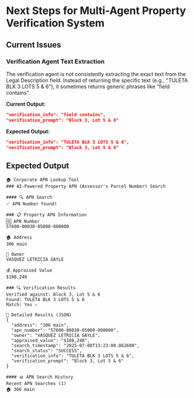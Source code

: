 # Next Steps for Multi-Agent Property Verification System

## Current Issues

### Verification Agent Text Extraction
The verification agent is not consistently extracting the exact text from the Legal Description field. Instead of returning the specific text (e.g., "TULETA BLK 3 LOTS 5 & 6"), it sometimes returns generic phrases like "field contains".

**Current Output:**
```json
"verification_info": "field contains",
"verification_prompt": "Block 3, Lot 5 & 6"
```

**Expected Output:**
```json
"verification_info": "TULETA BLK 3 LOTS 5 & 6",
"verification_prompt": "Block 3, Lot 5 & 6"
```






## Expected Output
```
🏠 Corporate APN Lookup Tool
### AI-Powered Property APN (Assessor's Parcel Number) Search

#### 🔍 APN Search
✅ APN Number Found!

### 📋 Property APN Information
🆔 APN Number
57600-00030-05000-000000

🏠 Address
306 main

👤 Owner
VASQUEZ LETRICIA GAYLE

💰 Appraised Value
$108,240

### 🔍 Verification Results
Verified against: Block 3, Lot 5 & 6
Found: TULETA BLK 3 LOTS 5 & 6
Match: Yes ✓

📄 Detailed Results (JSON)
{
  "address": "306 main",
  "apn_number": "57600-00030-05000-000000",
  "owner": "VASQUEZ LETRICIA GAYLE",
  "appraised_value": "$108,240",
  "search_timestamp": "2025-07-08T13:23:00.862600",
  "search_status": "SUCCESS",
  "verification_info": "TULETA BLK 3 LOTS 5 & 6",
  "verification_prompt": "Block 3, Lot 5 & 6"
}

#### 📊 APN Search History
Recent APN Searches (1)
🏠 306 main
```
